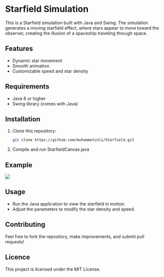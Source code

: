 # Starfield Simulation

This is a Starfield simulation built with Java and Swing. The simulation generates a moving starfield effect, where stars appear to move toward the observer, creating the illusion of a spaceship traveling through space.

## Features
- Dynamic star movement
- Smooth animation
- Customizable speed and star density

## Requirements
- Java 8 or higher
- Swing library (comes with Java)

## Installation
1. Clone this repository:
   ```bash
   git clone https://github.com/muhammetcnli/Starfield.git
2. Compile and run StarfieldCanvas.java

## Example
![](https://github.com/muhammetcnli/Starfield/blob/main/Resources/Starfield.gif)

## Usage
- Run the Java application to view the starfield in motion.
- Adjust the parameters to modify the star density and speed.

## Contributing
Feel free to fork the repository, make improvements, and submit pull requests!

## Licence
This project is licensed under the MIT License.

